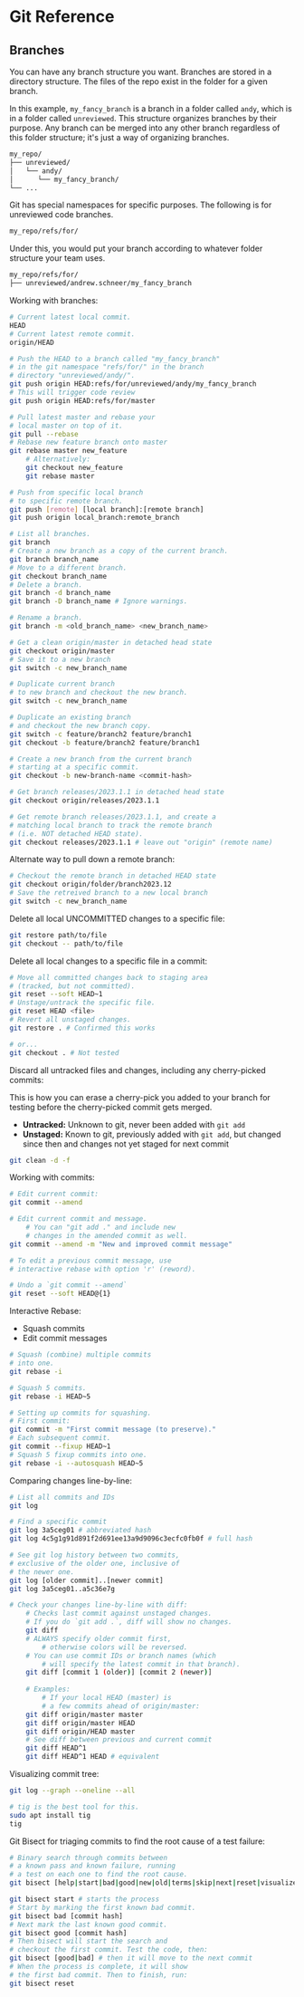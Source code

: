 # Git Reference

## Branches

You can have any branch structure you want. Branches are stored in a directory structure. The files of the repo exist in the folder for a given branch.

In this example, `my_fancy_branch` is a branch in a folder called `andy`, which is in a folder called `unreviewed`. This structure organizes branches by their purpose. Any branch can be merged into any other branch regardless of this folder structure; it's just a way of organizing branches.

```txt
my_repo/
├── unreviewed/
│   └── andy/
│      └── my_fancy_branch/
└── ...
```

Git has special namespaces for specific purposes. The following is for unreviewed code branches.

```bash
my_repo/refs/for/
```

Under this, you would put your branch according to whatever folder structure your team uses.

```bash
my_repo/refs/for/
├── unreviewed/andrew.schneer/my_fancy_branch
```

Working with branches:

```bash
# Current latest local commit.
HEAD
# Current latest remote commit.
origin/HEAD

# Push the HEAD to a branch called "my_fancy_branch"
# in the git namespace "refs/for/" in the branch
# directory "unreviewed/andy/".
git push origin HEAD:refs/for/unreviewed/andy/my_fancy_branch
# This will trigger code review
git push origin HEAD:refs/for/master

# Pull latest master and rebase your
# local master on top of it.
git pull --rebase
# Rebase new feature branch onto master
git rebase master new_feature
	# Alternatively:
	git checkout new_feature
	git rebase master

# Push from specific local branch
# to specific remote branch.
git push [remote] [local branch]:[remote branch]
git push origin local_branch:remote_branch

# List all branches.
git branch
# Create a new branch as a copy of the current branch.
git branch branch_name
# Move to a different branch.
git checkout branch_name
# Delete a branch.
git branch -d branch_name
git branch -D branch_name # Ignore warnings.

# Rename a branch.
git branch -m <old_branch_name> <new_branch_name>

# Get a clean origin/master in detached head state
git checkout origin/master
# Save it to a new branch
git switch -c new_branch_name

# Duplicate current branch
# to new branch and checkout the new branch.
git switch -c new_branch_name

# Duplicate an existing branch
# and checkout the new branch copy.
git switch -c feature/branch2 feature/branch1
git checkout -b feature/branch2 feature/branch1

# Create a new branch from the current branch
# starting at a specific commit.
git checkout -b new-branch-name <commit-hash>

# Get branch releases/2023.1.1 in detached head state
git checkout origin/releases/2023.1.1

# Get remote branch releases/2023.1.1, and create a
# matching local branch to track the remote branch
# (i.e. NOT detached HEAD state).
git checkout releases/2023.1.1 # leave out "origin" (remote name)
```

Alternate way to pull down a remote branch:

```bash
# Checkout the remote branch in detached HEAD state
git checkout origin/folder/branch2023.12
# Save the retreived branch to a new local branch
git switch -c new_branch_name
```

Delete all local UNCOMMITTED changes to a specific file:

```bash
git restore path/to/file
git checkout -- path/to/file
```

Delete all local changes to a specific file in a commit:

```bash
# Move all committed changes back to staging area
# (tracked, but not committed).
git reset --soft HEAD~1
# Unstage/untrack the specific file.
git reset HEAD <file>
# Revert all unstaged changes.
git restore . # Confirmed this works

# or...
git checkout . # Not tested
```

Discard all untracked files and changes, including any cherry-picked commits:

This is how you can erase a cherry-pick you added to your branch for testing before the cherry-picked commit gets merged.

- **Untracked:** Unknown to git, never been added with `git add`
- **Unstaged:** Known to git, previously added with `git add`, but changed since then and changes not yet staged for next commit

```bash
git clean -d -f
```

Working with commits:

```bash
# Edit current commit:
git commit --amend

# Edit current commit and message.
	# You can "git add ." and include new
	# changes in the amended commit as well.
git commit --amend -m "New and improved commit message"

# To edit a previous commit message, use
# interactive rebase with option 'r' (reword).

# Undo a `git commit --amend`
git reset --soft HEAD@{1}
```

Interactive Rebase:
- Squash commits
- Edit commit messages

```bash
# Squash (combine) multiple commits
# into one.
git rebase -i

# Squash 5 commits.
git rebase -i HEAD~5

# Setting up commits for squashing.
# First commit:
git commit -m "First commit message (to preserve)."
# Each subsequent commit.
git commit --fixup HEAD~1
# Squash 5 fixup commits into one.
git rebase -i --autosquash HEAD~5
```

Comparing changes line-by-line:

```bash
# List all commits and IDs
git log

# Find a specific commit
git log 3a5ceg01 # abbreviated hash
git log 4c5g1g91d891f2d691ee13a9d9096c3ecfc0fb0f # full hash

# See git log history between two commits,
# exclusive of the older one, inclusive of
# the newer one.
git log [older commit]..[newer commit]
git log 3a5ceg01..a5c36e7g

# Check your changes line-by-line with diff:
	# Checks last commit against unstaged changes.
	# If you do `git add .`, diff will show no changes.
	git diff
	# ALWAYS specify older commit first,
		# otherwise colors will be reversed.
	# You can use commit IDs or branch names (which
		# will specify the latest commit in that branch).
	git diff [commit 1 (older)] [commit 2 (newer)]
	
	# Examples:
		# If your local HEAD (master) is
		# a few commits ahead of origin/master:
	git diff origin/master master
	git diff origin/master HEAD
	git diff origin/HEAD master
	# See diff between previous and current commit
	git diff HEAD^1
	git diff HEAD^1 HEAD # equivalent
```

Visualizing commit tree:

```bash
git log --graph --oneline --all

# tig is the best tool for this.
sudo apt install tig
tig
```

Git Bisect for triaging commits to find the root cause of a test failure:

```bash
# Binary search through commits between
# a known pass and known failure, running
# a test on each one to find the root cause.
git bisect [help|start|bad|good|new|old|terms|skip|next|reset|visualize|view|replay|log|run]

git bisect start # starts the process
# Start by marking the first known bad commit.
git bisect bad [commit hash]
# Next mark the last known good commit.
git bisect good [commit hash]
# Then bisect will start the search and
# checkout the first commit. Test the code, then:
git bisect [good|bad] # then it will move to the next commit
# When the process is complete, it will show
# the first bad commit. Then to finish, run:
git bisect reset
```